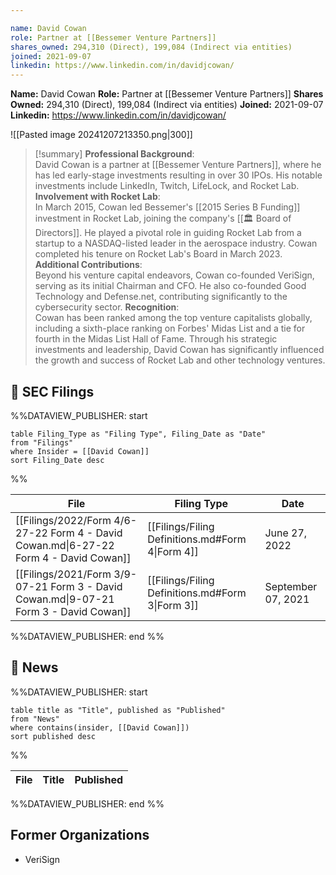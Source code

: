 ```yaml
---

name: David Cowan
role: Partner at [[Bessemer Venture Partners]]
shares_owned: 294,310 (Direct), 199,084 (Indirect via entities)
joined: 2021-09-07
linkedin: https://www.linkedin.com/in/davidjcowan/
---
```


**Name:** David Cowan
**Role:** Partner at [[Bessemer Venture Partners]]
**Shares Owned:** 294,310 (Direct), 199,084 (Indirect via entities)
**Joined:** 2021-09-07
**Linkedin:** https://www.linkedin.com/in/davidjcowan/

![[Pasted image 20241207213350.png|300]]

>[!summary]
**Professional Background**:  
David Cowan is a partner at [[Bessemer Venture Partners]], where he has led early-stage investments resulting in over 30 IPOs. His notable investments include LinkedIn, Twitch, LifeLock, and Rocket Lab.
**Involvement with Rocket Lab**:  
In March 2015, Cowan led Bessemer's [[2015 Series B Funding]] investment in Rocket Lab, joining the company's [[🏛️ Board of Directors]]. He played a pivotal role in guiding Rocket Lab from a startup to a NASDAQ-listed leader in the aerospace industry. Cowan completed his tenure on Rocket Lab's Board in March 2023.
**Additional Contributions**:  
Beyond his venture capital endeavors, Cowan co-founded VeriSign, serving as its initial Chairman and CFO. He also co-founded Good Technology and Defense.net, contributing significantly to the cybersecurity sector.
**Recognition**:  
Cowan has been ranked among the top venture capitalists globally, including a sixth-place ranking on Forbes' Midas List and a tie for fourth in the Midas List Hall of Fame.
Through his strategic investments and leadership, David Cowan has significantly influenced the growth and success of Rocket Lab and other technology ventures.

## 💼 SEC Filings
%%DATAVIEW_PUBLISHER: start
```
table Filing_Type as "Filing Type", Filing_Date as "Date"
from "Filings"
where Insider = [[David Cowan]]
sort Filing_Date desc

```
%%

| File                                                                                  | Filing Type                                      | Date               |
| ------------------------------------------------------------------------------------- | ------------------------------------------------ | ------------------ |
| [[Filings/2022/Form 4/6-27-22 Form 4 - David Cowan.md\|6-27-22 Form 4 - David Cowan]] | [[Filings/Filing Definitions.md#Form 4\|Form 4]] | June 27, 2022      |
| [[Filings/2021/Form 3/9-07-21 Form 3 - David Cowan.md\|9-07-21 Form 3 - David Cowan]] | [[Filings/Filing Definitions.md#Form 3\|Form 3]] | September 07, 2021 |

%%DATAVIEW_PUBLISHER: end %%
## 📰 News
%%DATAVIEW_PUBLISHER: start
```
table title as "Title", published as "Published"
from "News"
where contains(insider, [[David Cowan]])
sort published desc
```
%%

| File | Title | Published |
| ---- | ----- | --------- |

%%DATAVIEW_PUBLISHER: end %%

## Former Organizations

- VeriSign